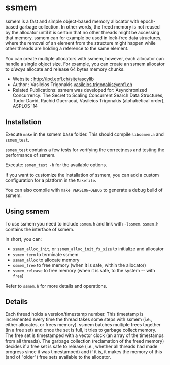 ssmem
=====

ssmem is a fast and simple object-based memory allocator with epoch-based garbage collection. In other words, the freed memory is not reused by the allocator until it is certain that no other threads might be accessing that memory. ssmem can for example be used in lock-free data structures, where the removal of an element from the structure might happen while other threads are holding a reference to the same element.

You can create multiple allocators with ssmem, however, each allocator can handle a single object size. For example, you can create an ssmem allocator to *always* allocate and release 64 bytes memory chunks.

* Website             : http://lpd.epfl.ch/site/ascylib
* Author              : Vasileios Trigonakis <vasileios.trigonakis@epfl.ch>
* Related Publications: ssmem was developed for:
  Asynchronized Concurrency: The Secret to Scaling Concurrent Search Data Structures,
  Tudor David, Rachid Guerraoui, Vasileios Trigonakis (alphabetical order),
  ASPLOS '14


Installation
------------

Execute `make` in the ssmem base folder.
This should compile `libssmem.a` and `ssmem_test`.

`ssmem_test` contains a few tests for verifying the correctness and testing the performance of ssmem.

Execute: `ssmem_test -h` for the available options.

If you want to customize the installation of ssmem, you can add a custom configuration for a platform in the `Makefile`.

You can also compile with `make VERSION=DEBUG` to generate a debug build of ssmem.

Using ssmem
-----------

To use ssmem you need to include `ssmem.h` and link with `-lssmem`.
`ssmem.h` contains the interface of ssmem.

In short, you can:
   * `ssmem_alloc_init`, or `ssmem_alloc_init_fs_size` to initialize and allocator
   * `ssmem_term` to terminate ssmem
   * `ssmem_alloc` to allocate memory
   * `ssmem_free` to free memory (when it is safe, within the allocator)
   * `ssmem_release` to free memory (when it is safe, to the system -- with `free`)

Refer to `ssmem.h` for more details and operations. 

Details
-------

Each thread holds a version/timestamp number. This timestamp is incremented every time the thread takes some steps with ssmem (i.e., either allocates, or frees memory). ssmem batches multiple frees together (in a free set) and once the set is full, it tries to garbage collect memory. The free set is timestamped with a vector clock (an array of the timestamps from all threads). The garbage collection (reclamation of the freed memory) decides if a free set is safe to release (i.e., whether all threads had made progress since it was timestamped) and if it is, it makes the memory of this (and of "older") free sets available to the allocator.
